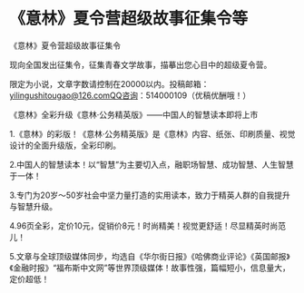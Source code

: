# 《意林》夏令营超级故事征集令等

《意林》夏令营超级故事征集令

现向全国发出征集令，征集青春文学故事，描摹出您心目中的超级夏令营。

限定为小说，文章字数请控制在20000以内。投稿邮箱：yilingushitougao@126.comQQ咨询：514000109（优稿优酬哦！）

《意林》全彩升级《意林·公务精英版》——中国人的智慧读本即将上市

1.《意林》的彩版！《意林·公务精英版》是《意林》内容、纸张、印刷质量、视觉设计的全面升级版，全彩印刷。

2.中国人的智慧读本！以“智慧”为主要切入点，融职场智慧、成功智慧、人生智慧于一体！

3.专门为20岁～50岁社会中坚力量打造的实用读本，致力于精英人群的自我提升与智慧升级。

4.96页全彩，定价10元，促销价8元！时尚精美！视觉更舒适！尽显精英时尚范儿！

5.文章与全球顶级媒体同步，均选自《华尔街日报》《哈佛商业评论》《英国邮报》《金融时报》“福布斯中文网”等世界顶级媒体！故事性强，篇幅短小，信息量大，定价超低！